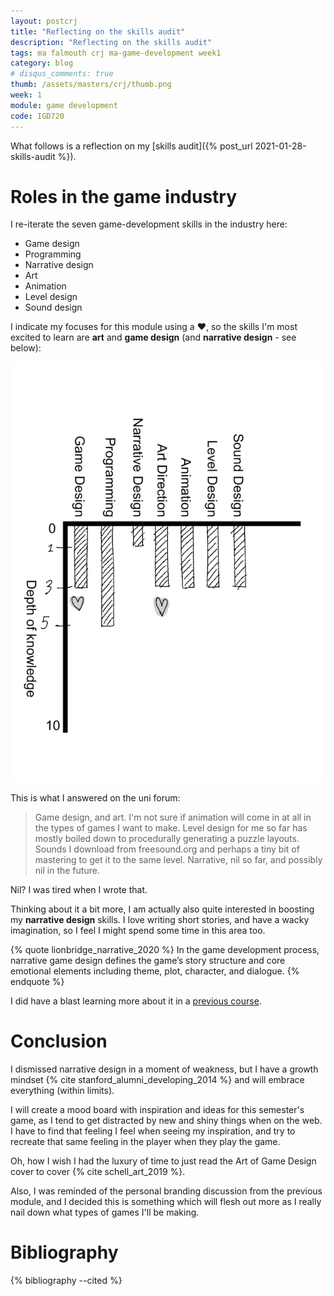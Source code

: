 ```yaml
---
layout: postcrj
title: "Reflecting on the skills audit"
description: "Reflecting on the skills audit"
tags: ma falmouth crj ma-game-development week1
category: blog
# disqus_comments: true
thumb: /assets/masters/crj/thumb.png
week: 1
module: game development
code: IGD720
---
```


What follows is a reflection on my [skills audit]({% post_url 2021-01-28-skills-audit %}).

# Roles in the game industry

I re-iterate the seven game-development skills in the industry here:

- Game design
- Programming
- Narrative design
- Art
- Animation
- Level design
- Sound design

I indicate my focuses for this module using a ❤, so the skills I'm most excited to learn are **art** and **game design** (and **narrative design** - see below):

![Skills rating](/assets/posts/2021-01-28-skills-audit/game-dev-roles.png)

This is what I answered on the uni forum:

> Game design, and art. I'm not sure if animation will come in at all in the types of games I want to make. Level design for me so far has mostly boiled down to procedurally generating a puzzle layouts. Sounds I download from freesound.org and perhaps a tiny bit of mastering to get it to the same level. Narrative, nil so far, and possibly nil in the future.

Nil? I was tired when I wrote that.

Thinking about it a bit more, I am actually also quite interested in boosting my **narrative design** skills. I love writing short stories, and have a wacky imagination, so I feel I might spend some time in this area too.

{% quote lionbridge_narrative_2020 %}
In the game development process, narrative game design defines the game’s story structure and core emotional elements including theme, plot, character, and dialogue.
{% endquote %}

I did have a blast learning more about it in a [previous course](/tags#narrative-design).

# Conclusion

I dismissed narrative design in a moment of weakness, but I have a growth mindset {% cite stanford_alumni_developing_2014 %} and will embrace everything (within limits).

I will create a mood board with inspiration and ideas for this semester's game, as I tend to get distracted by new and shiny things when on the web. I have to find that feeling I feel when seeing my inspiration, and try to recreate that same feeling in the player when they play the game.

Oh, how I wish I had the luxury of time to just read the Art of Game Design cover to cover {% cite schell_art_2019 %}.

Also, I was reminded of the personal branding discussion from the previous module, and I decided this is something which will flesh out more as I really nail down what types of games I'll be making.


# Bibliography

{% bibliography --cited %}
